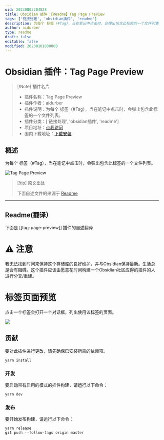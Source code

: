 ```yaml
---
uid: 20230803204828
title: Obsidian 插件：【Readme】Tag Page Preview
tags: ['链接处理', 'obsidian插件', 'readme']
description: 为每个 标签（#Tag），当在笔记中点击时，会弹出包含此标签的一个文件列表。
author: aidurber
type: readme
draft: false
editable: false
modified: 20230101000000
---
```


# Obsidian 插件：Tag Page Preview

> [!Note] 插件名片
> - 插件名称：Tag Page Preview
> - 插件作者：aidurber
> - 插件说明：为每个 标签（#Tag），当在笔记中点击时，会弹出包含此标签的一个文件列表。
> - 插件分类：['链接处理', 'obsidian插件', 'readme']
> - 项目地址：[点我访问](https://github.com/aidurber/tag-page-preview)
> - 国内下载地址：[下载安装](https://pkmer.cn/products/plugin/pluginMarket/?tag-page-preview)

## 概述

为每个 标签（#Tag），当在笔记中点击时，会弹出包含此标签的一个文件列表。

![Tag Page Preview](https://cdn.pkmer.cn/covers/tag-page-preview.PNG!pkmer)

> [!tip] 原文出处
> 
>下面自述文件的来源于 [Readme](https://ghproxy.net/https://raw.githubusercontent.com/Aidurber/tag-page-preview/master/README.md)
> 

---

## Readme(翻译）

下面是 [[tag-page-preview]] 插件的自述翻译


# ⚠️ 注意
我无法找到时间来保持这个存储库的良好维护，并与Obsidian保持最新。生活总是会有阻碍。这个插件应该由愿意花时间构建一个Obsidian社区应得的插件的人进行分叉/重建。

# 标签页面预览

点击一个标签会打开一个对话框，列出使用该标签的页面。

![](./media/screenshot.jpg)

## 贡献

要对此插件进行更改，请先确保已安装所需的依赖项。

```
yarn install
```

### 开发

要启动带有启用的模式的插件构建，请运行以下命令：

```
yarn dev
```

### 发布

要开始发布构建，请运行以下命令：

```
yarn release
git push --follow-tags origin master
```



